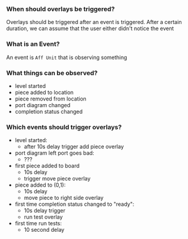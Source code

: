 ### When should overlays be triggered?
Overlays should be triggered after an event is triggered. After a certain duration, we can assume that the user either didn't notice the event


### What is an Event?
An event is `Aff Unit` that is observing something

### What things can be observed?
- level started
- piece added to location
- piece removed from location
- port diagram changed
- completion status changed

### Which events should trigger overlays?
- level started:
    - after 10s delay trigger add piece overlay
- port diagram left port goes bad:
    - ???
- first piece added to board
    - 10s delay
    - trigger move piece overlay
- piece added to (0,1):
    - 10s delay
    - move piece to right side overlay
- first time completion status changed to "ready":
    - 10s delay trigger
    - run test overlay
- first time run tests:
    - 10 second delay